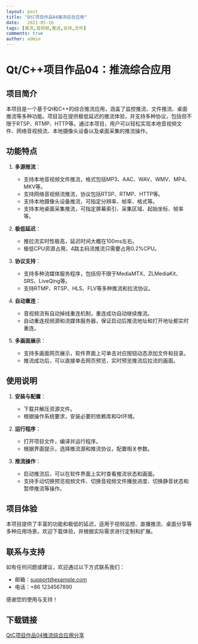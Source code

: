 ```yaml
---
layout: post
title: "QtC项目作品04推流综合应用"
date:   2021-05-16
tags: [推流,音视频,重连,支持,文件]
comments: true
author: admin
---
```

# Qt/C++项目作品04：推流综合应用

## 项目简介

本项目是一个基于Qt和C++的综合推流应用，涵盖了监控推流、文件推流、桌面推流等多种功能。项目旨在提供极低延迟的推流体验，并支持多种协议，包括但不限于RTSP、RTMP、HTTP等。通过本项目，用户可以轻松实现本地音视频文件、网络音视频流、本地摄像头设备以及桌面采集的推流操作。

## 功能特点

1. **多源推流**：
   - 支持本地音视频文件推流，格式包括MP3、AAC、WAV、WMV、MP4、MKV等。
   - 支持网络音视频流推流，协议包括RTSP、RTMP、HTTP等。
   - 支持本地摄像头设备推流，可指定分辨率、帧率、格式等。
   - 支持本地桌面采集推流，可指定屏幕索引、采集区域、起始坐标、帧率等。

2. **极低延迟**：
   - 推拉流实时性极高，延迟时间大概在100ms左右。
   - 极低CPU资源占用，4路主码流推流只需要占用0.2%CPU。

3. **协议支持**：
   - 支持多种流媒体服务程序，包括但不限于MediaMTX、ZLMediaKit、SRS、LiveQing等。
   - 支持RTMP、RTSP、HLS、FLV等多种推流和拉流协议。

4. **自动重连**：
   - 音视频流有自动掉线重连机制，重连成功自动继续推流。
   - 自动重连视频源和流媒体服务器，保证启动后推流地址和打开地址都实时重连。

5. **多画面展示**：
   - 支持多画面网页展示，软件界面上可单击对应按钮动态添加文件和目录。
   - 推流成功后，可以直接单击网页预览，实时预览推流后拉流的画面。

## 使用说明

1. **安装与配置**：
   - 下载并解压资源文件。
   - 根据操作系统要求，安装必要的依赖库和Qt环境。

2. **运行程序**：
   - 打开项目文件，编译并运行程序。
   - 根据界面提示，选择推流源和推流协议，配置相关参数。

3. **推流操作**：
   - 启动推流后，可以在软件界面上实时查看推流状态和画面。
   - 支持手动切换预览视频文件、切换音视频文件播放进度、切换静音状态和暂停推流等操作。

## 项目体验

本项目提供了丰富的功能和极低的延迟，适用于视频监控、直播推流、桌面分享等多种应用场景。欢迎下载体验，并根据实际需求进行定制和扩展。

## 联系与支持

如有任何问题或建议，欢迎通过以下方式联系我们：
- 邮箱：support@example.com
- 电话：+86 1234567890

感谢您的使用与支持！

## 下载链接

[QtC项目作品04推流综合应用分享](https://pan.quark.cn/s/c6ff5bf921b1)